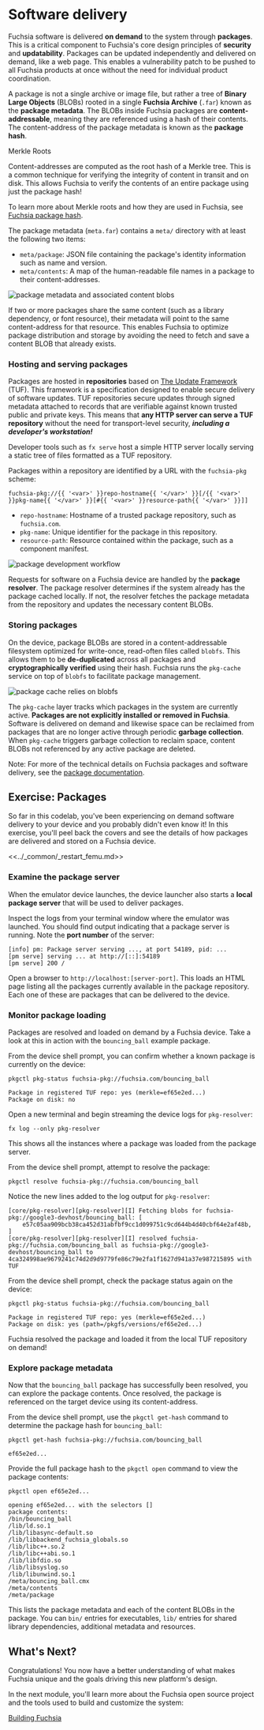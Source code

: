 # Software delivery

Fuchsia software is delivered **on demand** to the system through **packages**.
This is a critical component to Fuchsia's core design principles of
**security** and **updatability**. Packages can be updated independently and
delivered on demand, like a web page. This enables a vulnerability patch to be
pushed to all Fuchsia products at once without the need for individual product
coordination.

A package is not a single archive or image file, but rather a tree of
**Binary Large Objects** (BLOBs) rooted in a single **Fuchsia Archive** (`.far`)
known as the **package metadata**. The BLOBs inside Fuchsia packages are
**content-addressable**, meaning they are referenced using a hash of their
contents. The content-address of the package metadata is known as the
**package hash**.

<aside class="key-point">
  </b>Merkle Roots</b>
  <p>Content-addresses are computed as the root hash of a Merkle tree. This is
  a common technique for verifying the integrity of content in transit and on
  disk. This allows Fuchsia to verify the contents of an entire package using
  just the package hash!</p>

  <p>To learn more about Merkle roots and how they are used in Fuchsia, see
  <a href="/docs/concepts/packages/merkleroot.md">Fuchsia package hash</a>.</p>
</aside>

The package metadata (`meta.far`) contains a `meta/` directory with at least the
following two items:

* `meta/package`: JSON file containing the package's identity information
  such as name and version.
* `meta/contents`: A map of the human-readable file names in a package to
  their content-addresses.

![package metadata and associated content blobs](images/meta-far.png)

If two or more packages share the same content (such as a library dependency,
or font resource), their metadata will point to the same content-address for
that resource. This enables Fuchsia to optimize package distribution and
storage by avoiding the need to fetch and save a content BLOB that already
exists.

### Hosting and serving packages

Packages are hosted in **repositories** based on
[The Update Framework](https://theupdateframework.io/) (TUF). This framework is
a specification designed to enable secure delivery of software updates. TUF
repositories secure updates through signed metadata attached to records that
are verifiable against known trusted public and private keys. This means that
**any HTTP server can serve a TUF repository** without the need for
transport-level security, **_including a developer's workstation!_**

<aside class="key-point">
Developer tools such as <code>fx serve</code> host a simple HTTP server locally
serving a static tree of files formatted as a TUF repository.
</aside>

Packages within a repository are identified by a URL with the
`fuchsia-pkg` scheme:

```none
fuchsia-pkg://{{ '<var>' }}repo-hostname{{ '</var>' }}[/{{ '<var>' }}pkg-name{{ '</var>' }}[#{{ '<var>' }}resource-path{{ '</var>' }}]]
```

* `repo-hostname`: Hostname of a trusted package repository, such as `fuchsia.com`.
* `pkg-name`: Unique identifier for the package in this repository.
* `resource-path`: Resource contained within the package, such as a component
  manifest.

![package development workflow](images/package-resolver.png)

Requests for software on a Fuchsia device are handled by the
**package resolver**. The package resolver determines if the system already has
the package cached locally. If not, the resolver fetches the package metadata
from the repository and updates the necessary content BLOBs.

### Storing packages

On the device, package BLOBs are stored in a content-addressable filesystem
optimized for write-once, read-often files called `blobfs`. This allows them
to be **de-duplicated** across all packages and
**cryptographically verified** using their hash. Fuchsia runs the `pkg-cache`
service on top of `blobfs` to facilitate package management.

![package cache relies on blobfs](images/blobfs.png)

The `pkg-cache` layer tracks which packages in the system are currently
active. **Packages are not explicitly installed or removed in Fuchsia**.
Software is delivered on demand and likewise space can be reclaimed from
packages that are no longer active through periodic **garbage collection**.
When `pkg-cache` triggers garbage collection to reclaim space, content BLOBs
not referenced by any active package are deleted.

Note: For more of the technical details on Fuchsia packages and software
delivery, see the [package documentation](/docs/concepts/packages/package.md).

## Exercise: Packages

So far in this codelab, you've been experiencing on demand software delivery
to your device and you probably didn't even know it! In this exercise, you'll
peel back the covers and see the details of how packages are delivered and stored
on a Fuchsia device.

<<../_common/_restart_femu.md>>

### Examine the package server

When the emulator device launches, the device launcher also starts a
**local package server** that will be used to deliver packages.

Inspect the logs from your terminal window where the emulator was launched.
You should find output indicating that a package server is running. Note the
**port number** of the server:

```none {:.devsite-disable-click-to-copy}
[info] pm: Package server serving ..., at port 54189, pid: ...
[pm serve] serving ... at http://[::]:54189
[pm serve] 200 /
```

Open a browser to `http://localhost:[server-port]`. This loads an HTML page
listing all the packages currently available in the package repository. Each
one of these are packages that can be delivered to the device.

### Monitor package loading

Packages are resolved and loaded on demand by a Fuchsia device. Take a look at
this in action with the `bouncing_ball` example package.

From the device shell prompt, you can confirm whether a known package is
currently on the device:

```posix-terminal
pkgctl pkg-status fuchsia-pkg://fuchsia.com/bouncing_ball
```

```none {:.devsite-disable-click-to-copy}
Package in registered TUF repo: yes (merkle=ef65e2ed...)
Package on disk: no
```

Open a new terminal and begin streaming the device logs for `pkg-resolver`:

```posix-terminal
fx log --only pkg-resolver
```

This shows all the instances where a package was loaded from the package
server.

From the device shell prompt, attempt to resolve the package:

```posix-terminal
pkgctl resolve fuchsia-pkg://fuchsia.com/bouncing_ball
```

Notice the new lines added to the log output for `pkg-resolver`:

```none {:.devsite-disable-click-to-copy}
[core/pkg-resolver][pkg-resolver][I] Fetching blobs for fuchsia-pkg://google3-devhost/bouncing_ball: [
    e57c05aa909bcb38ca452d31abfbf9cc1d099751c9cd644b4d40cbf64e2af48b,
]
[core/pkg-resolver][pkg-resolver][I] resolved fuchsia-pkg://fuchsia.com/bouncing_ball as fuchsia-pkg://google3-devhost/bouncing_ball to 4ca324998ae9679241c74d2d9d9779fe86c79e2fa1f1627d941a37e987215895 with TUF
```

From the device shell prompt, check the package status again on the device:

```posix-terminal
pkgctl pkg-status fuchsia-pkg://fuchsia.com/bouncing_ball
```

```none {:.devsite-disable-click-to-copy}
Package in registered TUF repo: yes (merkle=ef65e2ed...)
Package on disk: yes (path=/pkgfs/versions/ef65e2ed...)
```

Fuchsia resolved the package and loaded it from the local TUF repository on
demand!

### Explore package metadata

Now that the `bouncing_ball` package has successfully been resolved, you can
explore the package contents. Once resolved, the package is referenced on the
target device using its content-address.

From the device shell prompt, use the `pkgctl get-hash` command to determine the
package hash for `bouncing_ball`:

```posix-terminal
pkgctl get-hash fuchsia-pkg://fuchsia.com/bouncing_ball
```

```none {:.devsite-disable-click-to-copy}
ef65e2ed...
```

Provide the full package hash to the `pkgctl open` command to view the package
contents:

```posix-terminal
pkgctl open ef65e2ed...
```

```none {:.devsite-disable-click-to-copy}
opening ef65e2ed... with the selectors []
package contents:
/bin/bouncing_ball
/lib/ld.so.1
/lib/libasync-default.so
/lib/libbackend_fuchsia_globals.so
/lib/libc++.so.2
/lib/libc++abi.so.1
/lib/libfdio.so
/lib/libsyslog.so
/lib/libunwind.so.1
/meta/bouncing_ball.cmx
/meta/contents
/meta/package
```

This lists the package metadata and each of the content BLOBs in the package.
You can `bin/` entries for executables, `lib/` entries for shared library
dependencies, additional metadata and resources.

## What's Next?

Congratulations! You now have a better understanding of what makes Fuchsia
unique and the goals driving this new platform's design.

In the next module, you'll learn more about the Fuchsia open source project and
the tools used to build and customize the system:

<a class="button button-primary"
    href="/docs/get-started/learn/build">Building Fuchsia</a>
